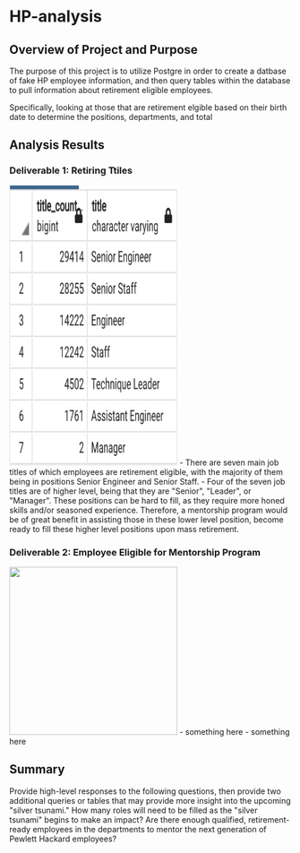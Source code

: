 # HP-analysis

## Overview of Project and Purpose
The purpose of this project is to utilize Postgre in order to create a datbase of fake HP employee information, and then query tables within the database to pull information about retirement eligible employees.

Specifically, looking at those that are retirement elgible based on their birth date to determine the positions, departments, and total 

## Analysis Results
### Deliverable 1: Retiring Ttiles
<img src="Resources/Retiring_titles.png" width="300" height="500"> 
- There are seven main job titles of which employees are retirement eligible, with the majority of them being in positions Senior Engineer and Senior Staff.
- Four of the seven job titles are of higher level, being that they are "Senior", "Leader", or "Manager". These positions can be hard to fill, as they require more honed skills and/or seasoned experience. Therefore, a mentorship program would be of great benefit in assisting those in these lower level position, become ready to fill these higher level positions upon mass retirement. 

### Deliverable 2: Employee Eligible for Mentorship Program
<img src="Resources/Non-ref_2017_Runtime.png" width="300" height="300"> 
- something here
- something here

## Summary
Provide high-level responses to the following questions, then provide two additional queries or tables that may provide more insight into the upcoming "silver tsunami."
How many roles will need to be filled as the "silver tsunami" begins to make an impact? 
Are there enough qualified, retirement-ready employees in the departments to mentor the next generation of Pewlett Hackard employees?

